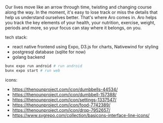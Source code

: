 Our lives move like an arrow through time, twisting and changing course
along the way. In the moment, it's easy to lose track or miss the details
that help us understand ourselves better. That's where Aro comes in.
Aro helps you track the key elements of your health, your nutrition,
exercise, weight, periods and more, so your focus can stay where it belongs,
on you.

tech stack:
- react native frontend using Expo, D3.js for charts, Nativewind for styling
- postgresql database (sqlite for now)
- golang backend

```bash
bunx expo run android # run android
bunx expo start # run web
```

icons:
- https://thenounproject.com/icon/dumbbells-44534/
- https://thenounproject.com/icon/dumbbell-157388/
- https://thenounproject.com/icon/settings-1337547/
- https://thenounproject.com/icon/food-7742389/
- https://thenounproject.com/icon/drop-7952657/
- https://www.svgrepo.com/collection/basicons-interface-line-icons/
